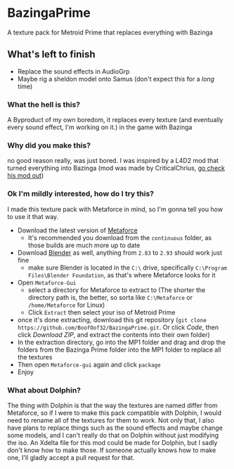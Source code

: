 # BazingaPrime
A texture pack for Metroid Prime that replaces everything with Bazinga

## What's left to finish
* Replace the sound effects in AudioGrp
* Maybe rig a sheldon model onto Samus (don't expect this for a *long* time)

### What the hell is this?
A Byproduct of my own boredom, it replaces every texture (and eventually every sound effect, I'm working on it.) in the game with Bazinga

### Why did you make this?
no good reason really, was just bored. I was inspired by a L4D2 mod that turned everything into Bazinga (mod was made by CriticalChrius, [go check his mod out](https://steamcommunity.com/sharedfiles/filedetails/?id=314961446))

### Ok I'm mildly interested, how do I try this?
I made this texture pack with Metaforce in mind, so I'm gonna tell you how to use it that way.

* Download the latest version of [Metaforce](https://releases.axiodl.com)
  * It's recommended  you download from the `continuous` folder, as those builds are much more up to date
* Download [Blender](https://www.blender.org/download/) as well, anything from `2.83` to `2.93` should work just fine
  * make sure Blender is located in the `C:\` drive, specifically `C:\Program Files\Blender Foundation`, as that's where Metaforce looks for it
* Open `Metaforce-Gui`
  * select a directory for Metaforce to extract to (The shorter the directory path is, the better, so sorta like `C:\Metaforce` or `/home/Metaforce` for Linux)   
  * Click `Extract` then select your iso of Metroid Prime
* once it's done extracting, download this git repository (`git clone https://github.com/BoofOof32/BazingaPrime.git`. Or click *Code*, then click *Download ZIP*, and extract the contents into their own folder)
* In the extraction directory, go into the MP1 folder and drag and drop the folders from the Bazinga Prime folder into the MP1 folder to replace all the textures
* Then open `Metaforce-gui` again and click `package`
* Enjoy

### What about Dolphin?
The thing with Dolphin is that the way the textures are named differ from Metaforce, so if I were to make this pack compatible with Dolphin, I would need to rename all of the textures for them to work. Not only that, I also have plans to replace things such as the sound effects and maybe change some models, and I can't really do that on Dolphin without just modifying the iso. An Xdelta file for this mod could be made for Dolphin, but I sadly don't know how to make those. If someone actually knows how to make one, I'll gladly accept a pull request for that.   
